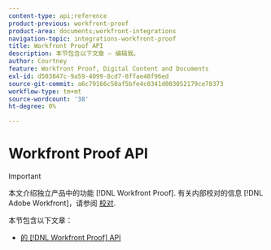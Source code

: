 ```yaml
---
content-type: api;reference
product-previous: workfront-proof
product-area: documents;workfront-integrations
navigation-topic: integrations-workfront-proof
title: Workfront Proof API
description: 本节包含以下文章 — 编辑我。
author: Courtney
feature: Workfront Proof, Digital Content and Documents
exl-id: d503847c-9a59-4099-8cd7-8ffae48f96ed
source-git-commit: a6c79166c50af5bfe4c0341d003052179ce78373
workflow-type: tm+mt
source-wordcount: '38'
ht-degree: 0%

---
```


# Workfront Proof API

>[!IMPORTANT]
>
>本文介绍独立产品中的功能 [!DNL Workfront Proof]. 有关内部校对的信息 [!DNL Adobe Workfront]，请参阅 [校对](../../../review-and-approve-work/proofing/proofing.md).

本节包含以下文章：

* [的 [!DNL Workfront Proof] API](../../../workfront-proof/wp-integrations/api/workfront-proof-api.md)
